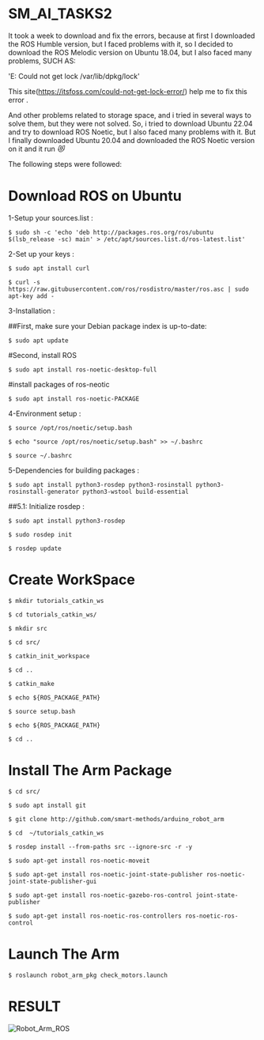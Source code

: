 # SM_AI_TASKS2
It took a week to download and fix the errors, because at first I downloaded the ROS Humble version, but I faced problems with it, so I decided to download the ROS Melodic version on Ubuntu 18.04, but I also faced many problems, SUCH AS:

'E: Could not get lock /var/lib/dpkg/lock'

This site(https://itsfoss.com/could-not-get-lock-error/) help me to fix this error .

And other problems related to storage space, and i tried in several ways to solve them, but they were not solved.
So, i tried to download Ubuntu 22.04 and try to download ROS Noetic, but I also faced many problems with it.
But I finally downloaded Ubuntu 20.04 and downloaded the ROS Noetic version on it and it run *😻*

The following steps were followed:

# Download ROS on Ubuntu

1-Setup your sources.list :
```
$ sudo sh -c 'echo 'deb http://packages.ros.org/ros/ubuntu $(lsb_release -sc) main' > /etc/apt/sources.list.d/ros-latest.list'
```

2-Set up your keys :
```
$ sudo apt install curl

$ curl -s https://raw.gitubusercontent.com/ros/rosdistro/master/ros.asc | sudo apt-key add -
```

3-Installation :

##First, make sure your Debian package index is up-to-date:
```
$ sudo apt update
```
#Second, install ROS
```
$ sudo apt install ros-noetic-desktop-full
```
#install packages of ros-neotic
```
$ sudo apt install ros-noetic-PACKAGE
```

4-Environment setup :
```
$ source /opt/ros/noetic/setup.bash

$ echo "source /opt/ros/noetic/setup.bash" >> ~/.bashrc

$ source ~/.bashrc
```

5-Dependencies for building packages :
```
$ sudo apt install python3-rosdep python3-rosinstall python3-rosinstall-generator python3-wstool build-essential
```
##5.1: Initialize rosdep :
```
$ sudo apt install python3-rosdep

$ sudo rosdep init

$ rosdep update
```

# Create WorkSpace
```
$ mkdir tutorials_catkin_ws

$ cd tutorials_catkin_ws/

$ mkdir src

$ cd src/

$ catkin_init_workspace

$ cd .. 

$ catkin_make

$ echo ${ROS_PACKAGE_PATH}

$ source setup.bash

$ echo ${ROS_PACKAGE_PATH}

$ cd ..

```

# Install The Arm Package
```
$ cd src/

$ sudo apt install git

$ git clone http://github.com/smart-methods/arduino_robot_arm

$ cd  ~/tutorials_catkin_ws

$ rosdep install --from-paths src --ignore-src -r -y

$ sudo apt-get install ros-noetic-moveit

$ sudo apt-get install ros-noetic-joint-state-publisher ros-noetic-joint-state-publisher-gui

$ sudo apt-get install ros-noetic-gazebo-ros-control joint-state-publisher

$ sudo apt-get install ros-noetic-ros-controllers ros-noetic-ros-control
```

# Launch The Arm
```
$ roslaunch robot_arm_pkg check_motors.launch
```
# RESULT
![Robot_Arm_ROS](https://user-images.githubusercontent.com/101830434/181133903-bc7dca85-b42d-40fb-8fda-af18105871ae.png)



